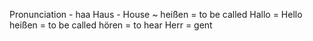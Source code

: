 Pronunciation - haa
Haus - House ~
heißen = to be called
Hallo = Hello
heißen = to be called
hören = to hear
Herr = gent